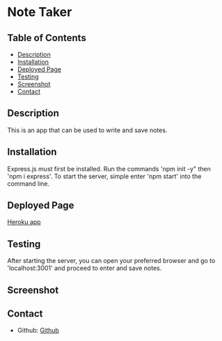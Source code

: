 # Note Taker

  ## Table of Contents
  * [Description](#description)
  * [Installation](#instructions)
  * [Deployed Page](#deployedpage)
  * [Testing](#test)
  * [Screenshot](#screenshot)
  * [Contact](#contact)


  ## Description 
  This is an app that can be used to write and save notes.

  ## Installation
  Express.js must first be installed.  Run the commands 'npm init -y" then 'npm i express'. To start the server, simple enter 'npm start' into the command line. 

  ## Deployed Page
  [Heroku app](https://hidden-temple-31972.herokuapp.com/)

  ## Testing
  After starting the server, you can open your preferred browser and go to 'localhost:3001' and proceed to enter and save notes.

  ## Screenshot

  ## Contact 
  - Github: [Github](https://github.com/arankin7)
  

